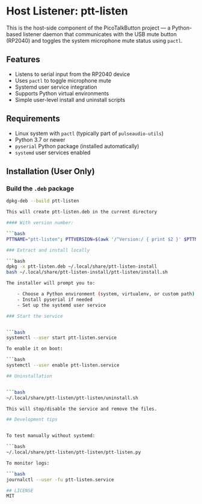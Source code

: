 # Host Listener: ptt-listen

This is the host-side component of the PicoTalkButton project — a Python-based listener daemon that communicates with the USB mute button (RP2040) and toggles the system microphone mute status using `pactl`.

## Features

- Listens to serial input from the RP2040 device
- Uses `pactl` to toggle microphone mute
- Systemd user service integration
- Supports Python virtual environments
- Simple user-level install and uninstall scripts

## Requirements

- Linux system with `pactl` (typically part of `pulseaudio-utils`)
- Python 3.7 or newer
- `pyserial` Python package (installed automatically)
- `systemd` user services enabled

## Installation (User Only)

### Build the `.deb` package

```bash
dpkg-deb --build ptt-listen

This will create ptt-listen.deb in the current directory

#### With version number:

```bash
PTTNAME="ptt-listen"; PTTVERSION=$(awk '/^Version:/ { print $2 }' $PTTNAME/DEBIAN/control); dpkg-deb --build ptt-listen "ptt-listen-$PTTVERSION.deb"

### Extract and install locally

```bash
dpkg -x ptt-listen.deb ~/.local/share/ptt-listen-install
bash ~/.local/share/ptt-listen-install/ptt-listen/install.sh

The installer will prompt you to:

    - Choose a Python environment (system, virtualenv, or custom path)
    - Install pyserial if needed
    - Set up the systemd user service

### Start the service


```bash
systemctl --user start ptt-listen.service

To enable it on boot:

```bash
systemctl --user enable ptt-listen.service

## Uninstallation


```bash
~/.local/share/ptt-listen/ptt-listen/uninstall.sh

This will stop/disable the service and remove the files.

## Development tips


To test manually without systemd:

```bash
~/.local/share/ptt-listen/ptt-listen/ptt-listen.py

To monitor logs:

```bash
journalctl --user -fu ptt-listen.service

## LICENSE
MIT
